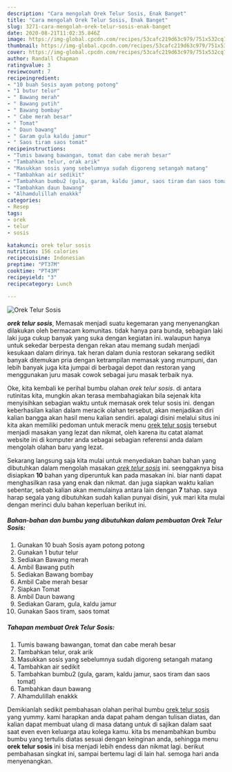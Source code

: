 ```yaml
---
description: "Cara mengolah Orek Telur Sosis, Enak Banget"
title: "Cara mengolah Orek Telur Sosis, Enak Banget"
slug: 3271-cara-mengolah-orek-telur-sosis-enak-banget
date: 2020-08-21T11:02:35.846Z
image: https://img-global.cpcdn.com/recipes/53cafc219d63c979/751x532cq70/orek-telur-sosis-foto-resep-utama.jpg
thumbnail: https://img-global.cpcdn.com/recipes/53cafc219d63c979/751x532cq70/orek-telur-sosis-foto-resep-utama.jpg
cover: https://img-global.cpcdn.com/recipes/53cafc219d63c979/751x532cq70/orek-telur-sosis-foto-resep-utama.jpg
author: Randall Chapman
ratingvalue: 3
reviewcount: 7
recipeingredient:
- "10 buah Sosis ayam potong potong"
- "1 butur telur"
- " Bawang merah"
- " Bawang putih"
- " Bawang bombay"
- " Cabe merah besar"
- " Tomat"
- " Daun bawang"
- " Garam gula kaldu jamur"
- " Saos tiram saos tomat"
recipeinstructions:
- "Tumis bawang bawangan, tomat dan cabe merah besar"
- "Tambahkan telur, orak arik"
- "Masukkan sosis yang sebelumnya sudah digoreng setangah matang"
- "Tambahkan air sedikit"
- "Tambahkan bumbu2 (gula, garam, kaldu jamur, saos tiram dan saos tomat)"
- "Tambahkan daun bawang"
- "Alhamdulillah enakkk"
categories:
- Resep
tags:
- orek
- telur
- sosis

katakunci: orek telur sosis 
nutrition: 156 calories
recipecuisine: Indonesian
preptime: "PT37M"
cooktime: "PT43M"
recipeyield: "3"
recipecategory: Lunch

---
```



![Orek Telur Sosis](https://img-global.cpcdn.com/recipes/53cafc219d63c979/751x532cq70/orek-telur-sosis-foto-resep-utama.jpg)

<b><i>orek telur sosis</i></b>, Memasak menjadi suatu kegemaran yang menyenangkan dilakukan oleh bermacam komunitas. tidak hanya para bunda, sebagian laki laki juga cukup banyak yang suka dengan kegiatan ini. walaupun hanya untuk sekedar berpesta dengan rekan atau memang sudah menjadi kesukaan dalam dirinya. tak heran dalam dunia restoran sekarang sedikit banyak ditemukan pria dengan ketrampilan memasak yang mumpuni, dan lebih banyak juga kita jumpai di berbagai depot dan restoran yang menggunakan juru masak cowok sebagai juru masak terbaik nya.

Oke, kita kembali ke perihal bumbu olahan <i>orek telur sosis</i>. di antara rutinitas kita, mungkin akan terasa membahagiakan bila sejenak kita menyisihkan sebagian waktu untuk memasak orek telur sosis ini. dengan keberhasilan kalian dalam meracik olahan tersebut, akan menjadikan diri kalian bangga akan hasil menu kalian sendiri. apalagi disini melalui situs ini kita akan memiliki pedoman untuk meracik menu <u>orek telur sosis</u> tersebut menjadi masakan yang lezat dan nikmat, oleh karena itu catat alamat website ini di komputer anda sebagai sebagian referensi anda dalam mengolah olahan baru yang lezat.




Sekarang langsung saja kita mulai untuk menyediakan bahan bahan yang dibutuhkan dalam mengolah masakan <u><i>orek telur sosis</i></u> ini. seenggaknya bisa disiapkan <b>10</b> bahan yang diperuntuk kan pada masakan ini. biar nanti dapat menghasilkan rasa yang enak dan nikmat. dan juga siapkan waktu kalian sebentar, sebab kalian akan memulainya antara lain dengan <b>7</b> tahap. saya harap segala yang dibutuhkan sudah kalian punyai disini, yuk mari kita mulai dengan merinci dulu bahan keperluan berikut ini.

<!--inarticleads1-->

##### Bahan-bahan dan bumbu yang dibutuhkan dalam pembuatan Orek Telur Sosis:

1. Gunakan 10 buah Sosis ayam potong potong
1. Gunakan 1 butur telur
1. Sediakan  Bawang merah
1. Ambil  Bawang putih
1. Sediakan  Bawang bombay
1. Ambil  Cabe merah besar
1. Siapkan  Tomat
1. Ambil  Daun bawang
1. Sediakan  Garam, gula, kaldu jamur
1. Gunakan  Saos tiram, saos tomat




<!--inarticleads2-->

##### Tahapan membuat Orek Telur Sosis:

1. Tumis bawang bawangan, tomat dan cabe merah besar
1. Tambahkan telur, orak arik
1. Masukkan sosis yang sebelumnya sudah digoreng setangah matang
1. Tambahkan air sedikit
1. Tambahkan bumbu2 (gula, garam, kaldu jamur, saos tiram dan saos tomat)
1. Tambahkan daun bawang
1. Alhamdulillah enakkk




Demikianlah sedikit pembahasan olahan perihal bumbu <u>orek telur sosis</u> yang yummy. kami harapkan anda dapat paham dengan tulisan diatas, dan kalian dapat membuat ulang di masa datang untuk di sajikan dalam saat saat even even keluarga atau kolega kamu. kita bs menambahkan bumbu bumbu yang tertulis diatas sesuai dengan keinginan anda, sehingga menu <b>orek telur sosis</b> ini bisa menjadi lebih endess dan nikmat lagi. berikut pembahasan singkat ini, sampai bertemu lagi di lain hal. semoga hari anda menyenangkan.
